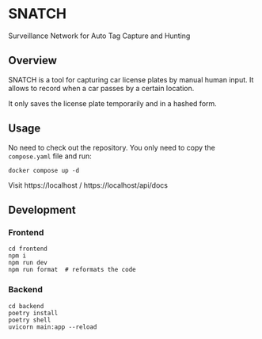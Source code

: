 # SNATCH

Surveillance Network for Auto Tag Capture and Hunting

## Overview

SNATCH is a tool for capturing car license plates by manual human input.
It allows to record when a car passes by a certain location.

It only saves the license plate temporarily and in a hashed form.

## Usage

No need to check out the repository. You only need to copy the `compose.yaml` file and run:

```
docker compose up -d
```

Visit https://localhost / https://localhost/api/docs


## Development

### Frontend

```
cd frontend
npm i
npm run dev
npm run format  # reformats the code
```

### Backend

```
cd backend
poetry install
poetry shell
uvicorn main:app --reload
```